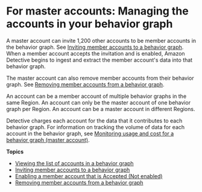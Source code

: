 # For master accounts: Managing the accounts in your behavior graph<a name="master-account-graph-management"></a>

A master account can invite 1,200 other accounts to be member accounts in the behavior graph\. See [Inviting member accounts to a behavior graph](graph-master-add-member-accounts.md)\. When a member account accepts the invitation and is enabled, Amazon Detective begins to ingest and extract the member account's data into that behavior graph\.

The master account can also remove member accounts from their behavior graph\. See [Removing member accounts from a behavior graph](graph-master-remove-member-accounts.md)\.

An account can be a member account of multiple behavior graphs in the same Region\. An account can only be the master account of one behavior graph per Region\. An account can be a master account in different Regions\.

Detective charges each account for the data that it contributes to each behavior graph\. For information on tracking the volume of data for each account in the behavior graph, see [Monitoring usage and cost for a behavior graph \(master account\)](usage-tracking-master.md)\.

**Topics**
+ [Viewing the list of accounts in a behavior graph](graph-master-view-accounts.md)
+ [Inviting member accounts to a behavior graph](graph-master-add-member-accounts.md)
+ [Enabling a member account that is Accepted \(Not enabled\)](graph-master-unblock-account.md)
+ [Removing member accounts from a behavior graph](graph-master-remove-member-accounts.md)